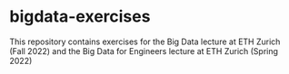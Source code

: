 # bigdata-exercises
This repository contains exercises for the Big Data lecture at ETH Zurich (Fall 2022) and the Big Data for Engineers lecture at ETH Zurich (Spring 2022)
